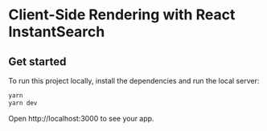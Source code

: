 # Client-Side Rendering with React InstantSearch

## Get started

To run this project locally, install the dependencies and run the local server:

```sh
yarn
yarn dev
```

Open http://localhost:3000 to see your app.
